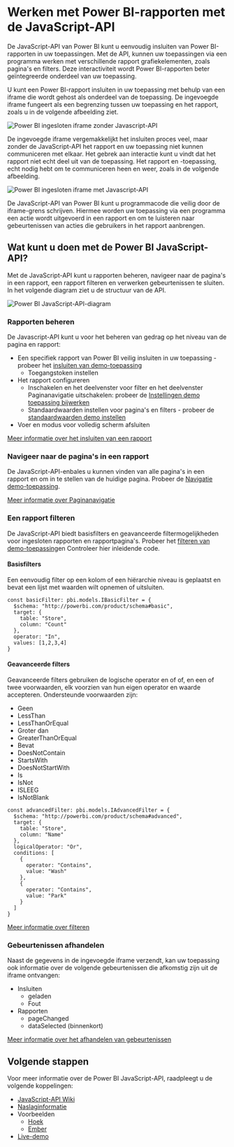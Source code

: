 <properties
   pageTitle="Werken met rapporten met behulp van de JavaScript-API | Microsoft Azure"
   description="Power BI ingesloten, werken met rapporten met behulp van de JavaScript-API"
   services="power-bi-embedded"
   documentationCenter=""
   authors="guyinacube"
   manager="erikre"
   editor=""
   tags=""/>
<tags
   ms.service="power-bi-embedded"
   ms.devlang="NA"
   ms.topic="hero-article"
   ms.tgt_pltfrm="NA"
   ms.workload="powerbi"
   ms.date="10/04/2016"
   ms.author="asaxton"/>

# <a name="interact-with-power-bi-reports-using-the-javascript-api"></a>Werken met Power BI-rapporten met de JavaScript-API

De JavaScript-API van Power BI kunt u eenvoudig insluiten van Power BI-rapporten in uw toepassingen. Met de API, kunnen uw toepassingen via een programma werken met verschillende rapport grafiekelementen, zoals pagina's en filters. Deze interactiviteit wordt Power BI-rapporten beter geïntegreerde onderdeel van uw toepassing.

U kunt een Power BI-rapport insluiten in uw toepassing met behulp van een iframe die wordt gehost als onderdeel van de toepassing. De ingevoegde iframe fungeert als een begrenzing tussen uw toepassing en het rapport, zoals u in de volgende afbeelding ziet. 

![Power BI ingesloten iframe zonder Javascript-API](media\powerbi-embedded-interact-with-reports\powerbi-embedded-interact-report-1.png)

De ingevoegde iframe vergemakkelijkt het insluiten proces veel, maar zonder de JavaScript-API het rapport en uw toepassing niet kunnen communiceren met elkaar. Het gebrek aan interactie kunt u vindt dat het rapport niet echt deel uit van de toepassing. Het rapport en -toepassing, echt nodig hebt om te communiceren heen en weer, zoals in de volgende afbeelding.

![Power BI ingesloten iframe met Javascript-API](media\powerbi-embedded-interact-with-reports\powerbi-embedded-interact-report-2.png)

De JavaScript-API van Power BI kunt u programmacode die veilig door de iframe-grens schrijven. Hiermee worden uw toepassing via een programma een actie wordt uitgevoerd in een rapport en om te luisteren naar gebeurtenissen van acties die gebruikers in het rapport aanbrengen.

## <a name="what-can-you-do-with-the-power-bi-javascript-api"></a>Wat kunt u doen met de Power BI JavaScript-API?
Met de JavaScript-API kunt u rapporten beheren, navigeer naar de pagina's in een rapport, een rapport filteren en verwerken gebeurtenissen te sluiten. In het volgende diagram ziet u de structuur van de API.

![Power BI JavaScript-API-diagram](media\powerbi-embedded-interact-with-reports\powerbi-embedded-interact-report-3.png)


### <a name="manage-reports"></a>Rapporten beheren
De Javascript-API kunt u voor het beheren van gedrag op het niveau van de pagina en rapport:

- Een specifiek rapport van Power BI veilig insluiten in uw toepassing - probeer het [insluiten van demo-toepassing](http://azure-samples.github.io/powerbi-angular-client/#/scenario1)
  - Toegangstoken instellen
- Het rapport configureren
  - Inschakelen en het deelvenster voor filter en het deelvenster Paginanavigatie uitschakelen: probeer de [Instellingen demo toepassing bijwerken](http://azure-samples.github.io/powerbi-angular-client/#/scenario6)
  - Standaardwaarden instellen voor pagina's en filters - probeer de [standaardwaarden demo instellen](http://azure-samples.github.io/powerbi-angular-client/#/scenario5)
- Voer en modus voor volledig scherm afsluiten

[Meer informatie over het insluiten van een rapport](https://github.com/Microsoft/PowerBI-JavaScript/wiki/Embedding-Basics)


### <a name="navigate-to-pages-in-a-report"></a>Navigeer naar de pagina's in een rapport
De JavaScript-API-enbales u kunnen vinden van alle pagina's in een rapport en om in te stellen van de huidige pagina. Probeer de [Navigatie demo-toepassing](http://azure-samples.github.io/powerbi-angular-client/#/scenario3).

[Meer informatie over Paginanavigatie](https://github.com/Microsoft/PowerBI-JavaScript/wiki/Page-Navigation)

### <a name="filter-a-report"></a>Een rapport filteren
De JavaScript-API biedt basisfilters en geavanceerde filtermogelijkheden voor ingesloten rapporten en rapportpagina's. Probeer het [filteren van demo-toepassing](http://azure-samples.github.io/powerbi-angular-client/#/scenario4)en Controleer hier inleidende code.  


#### <a name="basic-filters"></a>Basisfilters
Een eenvoudig filter op een kolom of een hiërarchie niveau is geplaatst en bevat een lijst met waarden wilt opnemen of uitsluiten.

```
const basicFilter: pbi.models.IBasicFilter = {
  $schema: "http://powerbi.com/product/schema#basic",
  target: {
    table: "Store",
    column: "Count"
  },
  operator: "In",
  values: [1,2,3,4]
}
```


#### <a name="advanced-filters"></a>Geavanceerde filters
Geavanceerde filters gebruiken de logische operator en of of, en een of twee voorwaarden, elk voorzien van hun eigen operator en waarde accepteren. Ondersteunde voorwaarden zijn:

- Geen
- LessThan
- LessThanOrEqual
- Groter dan
- GreaterThanOrEqual
- Bevat
- DoesNotContain
- StartsWith
- DoesNotStartWith
- Is
- IsNot
- ISLEEG
- IsNotBlank

```
const advancedFilter: pbi.models.IAdvancedFilter = {
  $schema: "http://powerbi.com/product/schema#advanced",
  target: {
    table: "Store",
    column: "Name"
  },
  logicalOperator: "Or",
  conditions: [
    {
      operator: "Contains",
      value: "Wash"
    },
    {
      operator: "Contains",
      value: "Park"
    }
  ]
}
```
[Meer informatie over filteren](https://github.com/Microsoft/PowerBI-JavaScript/wiki/Filters)


### <a name="handling-events"></a>Gebeurtenissen afhandelen
Naast de gegevens in de ingevoegde iframe verzendt, kan uw toepassing ook informatie over de volgende gebeurtenissen die afkomstig zijn uit de iframe ontvangen:

- Insluiten
  - geladen
  - Fout
- Rapporten
  - pageChanged
  - dataSelected (binnenkort)

[Meer informatie over het afhandelen van gebeurtenissen](https://github.com/Microsoft/PowerBI-JavaScript/wiki/Handling-Events)


## <a name="next-steps"></a>Volgende stappen
Voor meer informatie over de Power BI JavaScript-API, raadpleegt u de volgende koppelingen:

- [JavaScript-API Wiki](https://github.com/Microsoft/PowerBI-JavaScript/wiki)
- [Naslaginformatie](https://microsoft.github.io/powerbi-models/modules/_models_.html)
- Voorbeelden
  - [Hoek](http://azure-samples.github.io/powerbi-angular-client)
  - [Ember](https://github.com/Microsoft/powerbi-ember)
- [Live-demo](https://microsoft.github.io/PowerBI-JavaScript/demo/)
